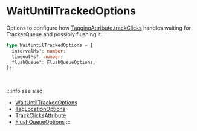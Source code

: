 # WaitUntilTrackedOptions

Options to configure how [TaggingAttribute.trackClicks](/tracking/browser/api-reference/definitions/TaggingAttribute.md#taggingattributetrackclicks) handles waiting for TrackerQueue and possibly flushing it.

```typescript jsx
type WaitUntilTrackedOptions = {
  intervalMs?: number;
  timeoutMs?: number;
  flushQueue?: FlushQueueOptions;
};
```

<br />

:::info see also
- [WaitUntilTrackedOptions](/tracking/browser/api-reference/definitions/WaitUntilTrackedOptions.md)
- [TagLocationOptions](/tracking/browser/api-reference/definitions/TagLocationOptions.md)
- [TrackClicksAttribute](/tracking/browser/api-reference/definitions/TrackClicksAttribute.md)
- [FlushQueueOptions](/tracking/browser/api-reference/definitions/FlushQueueOptions.md)
:::
